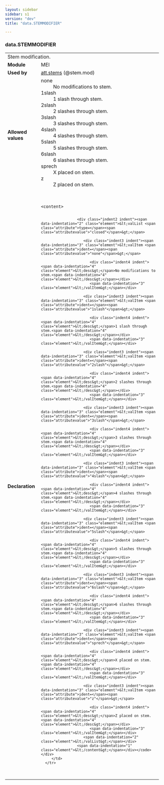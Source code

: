 ```yaml
---
layout: sidebar
sidebar: s1
version: "dev"
title: "data.STEMMODIFIER"

---
```


<div class="macroSpec">
   <h3 id="data.STEMMODIFIER">data.STEMMODIFIER</h3>
   <table class="wovenodd">
      <tr>
         <td colspan="2" class="wovenodd-col2">Stem modification.</td>
      </tr>
      <tr>
         <td class="wovenodd-col1"><strong>Module</strong></td>
         <td class="wovenodd-col2">MEI</td>
      </tr>
      <tr>
         <td class="wovenodd-col1"><strong>Used by</strong></td>
         <td class="wovenodd-col2">
            <div class="parent"><a class="link_odd_classSpec" href="{{ site.baseurl }}/{{ page.version }}/attribute-classes/att.stems.html">att.stems</a> (@stem.mod)
            </div>
         </td>
      </tr>
      <tr>
         <td class="wovenodd-col1"><strong>Allowed values</strong></td>
         <td class="wovenodd-col2">
            <dl>
               <dt>none</dt>
               <dd>No modifications to stem.</dd>
               <dt>1slash</dt>
               <dd>1 slash through stem.</dd>
               <dt>2slash</dt>
               <dd>2 slashes through stem.</dd>
               <dt>3slash</dt>
               <dd>3 slashes through stem.</dd>
               <dt>4slash</dt>
               <dd>4 slashes through stem.</dd>
               <dt>5slash</dt>
               <dd>5 slashes through stem.</dd>
               <dt>6slash</dt>
               <dd>6 slashes through stem.</dd>
               <dt>sprech</dt>
               <dd>X placed on stem.</dd>
               <dt>z</dt>
               <dd>Z placed on stem.</dd>
            </dl>
         </td>
      </tr>
      <tr>
         <td class="wovenodd-col1"><strong>Declaration</strong></td>
         <td class="wovenodd-col2">
            <div class="code" xml:space="preserve" data-lang="ODD"><code>
                  <div class="indent1 indent"><span data-indentation="1" class="element">&lt;content&gt;</span>
                     
                     <div class="indent2 indent"><span data-indentation="2" class="element">&lt;valList <span class="attribute">type=</span><span class="attributevalue">"closed"</span>&gt;</span>
                        
                        <div class="indent3 indent"><span data-indentation="3" class="element">&lt;valItem <span class="attribute">ident=</span><span class="attributevalue">"none"</span>&gt;</span>
                           
                           <div class="indent4 indent"><span data-indentation="4" class="element">&lt;desc&gt;</span>No modifications to stem.<span data-indentation="4" class="element">&lt;/desc&gt;</span></div>
                           <span data-indentation="3" class="element">&lt;/valItem&gt;</span></div>
                        
                        <div class="indent3 indent"><span data-indentation="3" class="element">&lt;valItem <span class="attribute">ident=</span><span class="attributevalue">"1slash"</span>&gt;</span>
                           
                           <div class="indent4 indent"><span data-indentation="4" class="element">&lt;desc&gt;</span>1 slash through stem.<span data-indentation="4" class="element">&lt;/desc&gt;</span></div>
                           <span data-indentation="3" class="element">&lt;/valItem&gt;</span></div>
                        
                        <div class="indent3 indent"><span data-indentation="3" class="element">&lt;valItem <span class="attribute">ident=</span><span class="attributevalue">"2slash"</span>&gt;</span>
                           
                           <div class="indent4 indent"><span data-indentation="4" class="element">&lt;desc&gt;</span>2 slashes through stem.<span data-indentation="4" class="element">&lt;/desc&gt;</span></div>
                           <span data-indentation="3" class="element">&lt;/valItem&gt;</span></div>
                        
                        <div class="indent3 indent"><span data-indentation="3" class="element">&lt;valItem <span class="attribute">ident=</span><span class="attributevalue">"3slash"</span>&gt;</span>
                           
                           <div class="indent4 indent"><span data-indentation="4" class="element">&lt;desc&gt;</span>3 slashes through stem.<span data-indentation="4" class="element">&lt;/desc&gt;</span></div>
                           <span data-indentation="3" class="element">&lt;/valItem&gt;</span></div>
                        
                        <div class="indent3 indent"><span data-indentation="3" class="element">&lt;valItem <span class="attribute">ident=</span><span class="attributevalue">"4slash"</span>&gt;</span>
                           
                           <div class="indent4 indent"><span data-indentation="4" class="element">&lt;desc&gt;</span>4 slashes through stem.<span data-indentation="4" class="element">&lt;/desc&gt;</span></div>
                           <span data-indentation="3" class="element">&lt;/valItem&gt;</span></div>
                        
                        <div class="indent3 indent"><span data-indentation="3" class="element">&lt;valItem <span class="attribute">ident=</span><span class="attributevalue">"5slash"</span>&gt;</span>
                           
                           <div class="indent4 indent"><span data-indentation="4" class="element">&lt;desc&gt;</span>5 slashes through stem.<span data-indentation="4" class="element">&lt;/desc&gt;</span></div>
                           <span data-indentation="3" class="element">&lt;/valItem&gt;</span></div>
                        
                        <div class="indent3 indent"><span data-indentation="3" class="element">&lt;valItem <span class="attribute">ident=</span><span class="attributevalue">"6slash"</span>&gt;</span>
                           
                           <div class="indent4 indent"><span data-indentation="4" class="element">&lt;desc&gt;</span>6 slashes through stem.<span data-indentation="4" class="element">&lt;/desc&gt;</span></div>
                           <span data-indentation="3" class="element">&lt;/valItem&gt;</span></div>
                        
                        <div class="indent3 indent"><span data-indentation="3" class="element">&lt;valItem <span class="attribute">ident=</span><span class="attributevalue">"sprech"</span>&gt;</span>
                           
                           <div class="indent4 indent"><span data-indentation="4" class="element">&lt;desc&gt;</span>X placed on stem.<span data-indentation="4" class="element">&lt;/desc&gt;</span></div>
                           <span data-indentation="3" class="element">&lt;/valItem&gt;</span></div>
                        
                        <div class="indent3 indent"><span data-indentation="3" class="element">&lt;valItem <span class="attribute">ident=</span><span class="attributevalue">"z"</span>&gt;</span>
                           
                           <div class="indent4 indent"><span data-indentation="4" class="element">&lt;desc&gt;</span>Z placed on stem.<span data-indentation="4" class="element">&lt;/desc&gt;</span></div>
                           <span data-indentation="3" class="element">&lt;/valItem&gt;</span></div>
                        <span data-indentation="2" class="element">&lt;/valList&gt;</span></div>
                     <span data-indentation="1" class="element">&lt;/content&gt;</span></div></code></div>
         </td>
      </tr>
   </table>
</div>